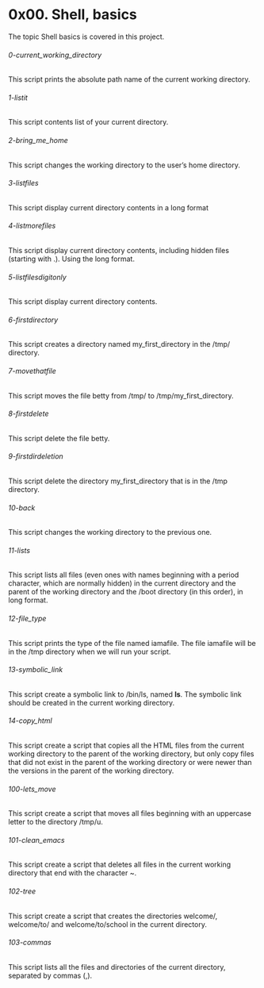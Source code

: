 
# 0x00. Shell, basics
The topic Shell basics is covered in this project.
###### 0-current_working_directory
This script prints the absolute path name of the current working directory.
###### 1-listit
This script contents list of your current directory.
###### 2-bring_me_home
This script changes the working directory to the user’s home directory.
###### 3-listfiles
This script display current directory contents in a long format
###### 4-listmorefiles
This script display current directory contents, including hidden files (starting with .). Using the long format.
###### 5-listfilesdigitonly
This script display current directory contents.
###### 6-firstdirectory
This script creates a directory named my_first_directory in the /tmp/ directory.
###### 7-movethatfile
This script moves the file betty from /tmp/ to /tmp/my_first_directory.
###### 8-firstdelete
This script delete the file betty.
###### 9-firstdirdeletion
This script delete the directory my_first_directory that is in the /tmp directory.
###### 10-back 
This script changes the working directory to the previous one.
###### 11-lists
This script lists all files (even ones with names beginning with a period character, which are normally hidden) in the current directory and the parent of the working directory and the /boot directory (in this order), in long format.
###### 12-file_type
This script prints the type of the file named iamafile. The file iamafile will be in the /tmp directory when we will run your script.
###### 13-symbolic_link
This script create a symbolic link to /bin/ls, named __ls__. The symbolic link should be created in the current working directory.
###### 14-copy_html
This script create a script that copies all the HTML files from the current working directory to the parent of the working directory, but only copy files that did not exist in the parent of the working directory or were newer than the versions in the parent of the working directory.
###### 100-lets_move
This script create a script that moves all files beginning with an uppercase letter to the directory /tmp/u.
###### 101-clean_emacs
This script create a script that deletes all files in the current working directory that end with the character ~.
###### 102-tree
This script create a script that creates the directories welcome/, welcome/to/ and welcome/to/school in the current directory.
###### 103-commas
This script lists all the files and directories of the current directory, separated by commas (,).
